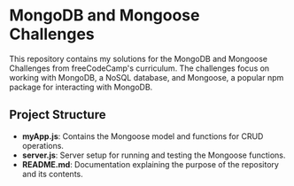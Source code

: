 # MongoDB and Mongoose Challenges

This repository contains my solutions for the MongoDB and Mongoose Challenges from freeCodeCamp's curriculum. The challenges focus on working with MongoDB, a NoSQL database, and Mongoose, a popular npm package for interacting with MongoDB.

## Project Structure

- **myApp.js**: Contains the Mongoose model and functions for CRUD operations.
- **server.js**: Server setup for running and testing the Mongoose functions.
- **README.md**: Documentation explaining the purpose of the repository and its contents.
